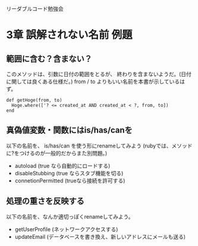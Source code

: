 リーダブルコード勉強会

# 3章 誤解されない名前 例題

## 範囲に含む？含まない？

このメソッドは、引数に日付の範囲をとるが、
終わりを含まないようだ。(日付に関しては良くある仕様だ。)
from / to よりもいい名前を本書が示しているはず。
```
def getHoge(from, to)
  Hoge.where(['? <= created_at AND created_at < ?, from, to])
end
```

## 真偽値変数・関数にはis/has/canを

以下の名前を、 is/has/can を使う形にrenameしてみよう
(rubyでは、メソッドに?をつけるのが一般的だからまた別問題。)

* autoload (true なら自動的にロードする)
* disableStubbing (true ならスタブ機能を切る)
* connetionPermitted (trueなら接続を許可する)

## 処理の重さを反映する

以下の名前を、なんか適切っぽくrenameしてみよう。

* getUserProfile (ネットワークアクセスする)
* updateEmail (データベースを書き換え、新しいアドレスにメールも送る)
